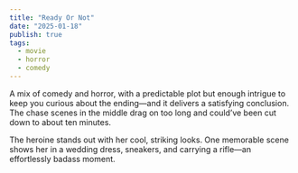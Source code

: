 ```yaml
---
title: "Ready Or Not"
date: "2025-01-18"
publish: true
tags:
  - movie
  - horror
  - comedy
---
```


A mix of comedy and horror, with a predictable plot but enough intrigue to keep you curious about the ending—and it delivers a satisfying conclusion. The chase scenes in the middle drag on too long and could’ve been cut down to about ten minutes.  

The heroine stands out with her cool, striking looks. One memorable scene shows her in a wedding dress, sneakers, and carrying a rifle—an effortlessly badass moment.
